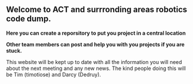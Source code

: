 ## Welcome to ACT and surrronding areas robotics code dump.

**Here you can create a reporsitory to put you project in a central location**

**Other team members can post and help you with you projects if you are stuck.**

This website will be kept up to date with all the information you will need about the next meeting and any new news.
The kind people doing this will be Tim (timotiose) and Darcy (Dedruy).

